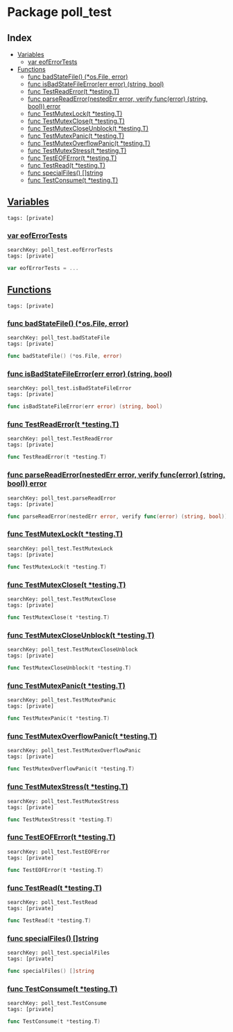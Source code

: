 # Package poll_test

## Index

* [Variables](#var)
    * [var eofErrorTests](#eofErrorTests)
* [Functions](#func)
    * [func badStateFile() (*os.File, error)](#badStateFile)
    * [func isBadStateFileError(err error) (string, bool)](#isBadStateFileError)
    * [func TestReadError(t *testing.T)](#TestReadError)
    * [func parseReadError(nestedErr error, verify func(error) (string, bool)) error](#parseReadError)
    * [func TestMutexLock(t *testing.T)](#TestMutexLock)
    * [func TestMutexClose(t *testing.T)](#TestMutexClose)
    * [func TestMutexCloseUnblock(t *testing.T)](#TestMutexCloseUnblock)
    * [func TestMutexPanic(t *testing.T)](#TestMutexPanic)
    * [func TestMutexOverflowPanic(t *testing.T)](#TestMutexOverflowPanic)
    * [func TestMutexStress(t *testing.T)](#TestMutexStress)
    * [func TestEOFError(t *testing.T)](#TestEOFError)
    * [func TestRead(t *testing.T)](#TestRead)
    * [func specialFiles() []string](#specialFiles)
    * [func TestConsume(t *testing.T)](#TestConsume)


## <a id="var" href="#var">Variables</a>

```
tags: [private]
```

### <a id="eofErrorTests" href="#eofErrorTests">var eofErrorTests</a>

```
searchKey: poll_test.eofErrorTests
tags: [private]
```

```Go
var eofErrorTests = ...
```

## <a id="func" href="#func">Functions</a>

```
tags: [private]
```

### <a id="badStateFile" href="#badStateFile">func badStateFile() (*os.File, error)</a>

```
searchKey: poll_test.badStateFile
tags: [private]
```

```Go
func badStateFile() (*os.File, error)
```

### <a id="isBadStateFileError" href="#isBadStateFileError">func isBadStateFileError(err error) (string, bool)</a>

```
searchKey: poll_test.isBadStateFileError
tags: [private]
```

```Go
func isBadStateFileError(err error) (string, bool)
```

### <a id="TestReadError" href="#TestReadError">func TestReadError(t *testing.T)</a>

```
searchKey: poll_test.TestReadError
tags: [private]
```

```Go
func TestReadError(t *testing.T)
```

### <a id="parseReadError" href="#parseReadError">func parseReadError(nestedErr error, verify func(error) (string, bool)) error</a>

```
searchKey: poll_test.parseReadError
tags: [private]
```

```Go
func parseReadError(nestedErr error, verify func(error) (string, bool)) error
```

### <a id="TestMutexLock" href="#TestMutexLock">func TestMutexLock(t *testing.T)</a>

```
searchKey: poll_test.TestMutexLock
tags: [private]
```

```Go
func TestMutexLock(t *testing.T)
```

### <a id="TestMutexClose" href="#TestMutexClose">func TestMutexClose(t *testing.T)</a>

```
searchKey: poll_test.TestMutexClose
tags: [private]
```

```Go
func TestMutexClose(t *testing.T)
```

### <a id="TestMutexCloseUnblock" href="#TestMutexCloseUnblock">func TestMutexCloseUnblock(t *testing.T)</a>

```
searchKey: poll_test.TestMutexCloseUnblock
tags: [private]
```

```Go
func TestMutexCloseUnblock(t *testing.T)
```

### <a id="TestMutexPanic" href="#TestMutexPanic">func TestMutexPanic(t *testing.T)</a>

```
searchKey: poll_test.TestMutexPanic
tags: [private]
```

```Go
func TestMutexPanic(t *testing.T)
```

### <a id="TestMutexOverflowPanic" href="#TestMutexOverflowPanic">func TestMutexOverflowPanic(t *testing.T)</a>

```
searchKey: poll_test.TestMutexOverflowPanic
tags: [private]
```

```Go
func TestMutexOverflowPanic(t *testing.T)
```

### <a id="TestMutexStress" href="#TestMutexStress">func TestMutexStress(t *testing.T)</a>

```
searchKey: poll_test.TestMutexStress
tags: [private]
```

```Go
func TestMutexStress(t *testing.T)
```

### <a id="TestEOFError" href="#TestEOFError">func TestEOFError(t *testing.T)</a>

```
searchKey: poll_test.TestEOFError
tags: [private]
```

```Go
func TestEOFError(t *testing.T)
```

### <a id="TestRead" href="#TestRead">func TestRead(t *testing.T)</a>

```
searchKey: poll_test.TestRead
tags: [private]
```

```Go
func TestRead(t *testing.T)
```

### <a id="specialFiles" href="#specialFiles">func specialFiles() []string</a>

```
searchKey: poll_test.specialFiles
tags: [private]
```

```Go
func specialFiles() []string
```

### <a id="TestConsume" href="#TestConsume">func TestConsume(t *testing.T)</a>

```
searchKey: poll_test.TestConsume
tags: [private]
```

```Go
func TestConsume(t *testing.T)
```

